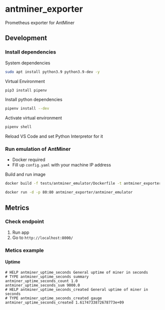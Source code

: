 # antminer_exporter

Prometheus exporter for AntMiner

## Development

### Install dependencies

System dependencies

```bash
sudo apt install python3.9 python3.9-dev -y
```

Virtual Environment

```bash
pip3 install pipenv
```

Install python dependencies

```bash
pipenv install --dev
```

Activate virtual environment

```bash
pipenv shell
```

Reload VS Code and set Python Interpretor for it

### Run emulation of AntMiner

* Docker required
* Fill up `config.yaml` with your machine IP address

Build and run image

```bash
docker build -f tests/antminer_emulator/Dockerfile -t antminer_exporter/antminer_emulator tests/antminer_emulator

docker run -d -p 80:80 antminer_exporter/antminer_emulator
```

## Metrics

### Check endpoint

1. Run app
2. Go to `http://localhost:8000/`

### Metics example

#### Uptime

```text
# HELP antminer_uptime_seconds General uptime of miner in seconds
# TYPE antminer_uptime_seconds summary
antminer_uptime_seconds_count 1.0
antminer_uptime_seconds_sum 9000.0
# HELP antminer_uptime_seconds_created General uptime of miner in seconds
# TYPE antminer_uptime_seconds_created gauge
antminer_uptime_seconds_created 1.6174733872678773e+09
```
